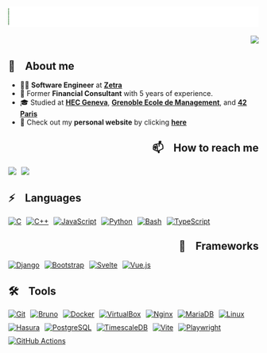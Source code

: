 <p align="center">
<a href="https://karlquerel.com"><img src="./Title.gif" alt="Title" /></a>
</p>

<div align="right">

[![](https://komarev.com/ghpvc/?username=karlquerel&color=039c03&style=for-the-badge&abbreviated=true&label=Visitors)](#)

</div>

<div align="left">

## 📖 &nbsp;&nbsp; About me
- 👨‍💻 **Software Engineer** at [**Zetra**](https://www.linkedin.com/company/zetra-mobility/)
- 👔 Former **Financial Consultant** with 5 years of experience.
- 🎓 Studied at [**HEC Geneva**](https://www.unige.ch/hec/), [**Grenoble Ecole de Management**](https://www.grenoble-em.com/), and [**42 Paris**](https://42.fr/en/homepage/)
- 🚧 Check out my **personal website** by clicking [**here**](https://karlquerel.com/)


<div align="right">

## 📫 &nbsp;&nbsp; How to reach me
<div style="display: flex; gap: 10px;">
  <a href="https://www.linkedin.com/in/karlquerel"><img src="https://img.shields.io/badge/LinkedIn-0077B5?style=for-the-badge&logo=linkedin&logoColor=white" height="25em"></a>
  <a href="mailto:karlquerel@gmail.com"><img src="https://img.shields.io/badge/Gmail-D14836?style=for-the-badge&logo=gmail&logoColor=white" height="25em"></a>
</div>


</div>

<div align="left">

## ⚡ &nbsp;&nbsp; Languages
<div style="display: flex; flex-wrap: wrap; gap: 10px;">
  <a href="https://www.cprogramming.com"><img src="https://img.shields.io/badge/C-00599C?style=for-the-badge&logo=c&logoColor=white" height="25em" alt="C"/></a>
  <a href="https://www.w3schools.com/cpp"><img src="https://img.shields.io/badge/C%2B%2B-00599C?style=for-the-badge&logo=c%2B%2B&logoColor=white" height="25em" alt="C++"/></a>
  <a href="https://www.javascript.com/"><img src="https://img.shields.io/badge/JavaScript-C8B200?style=for-the-badge&logo=javascript&logoColor=white" height="25em" alt="JavaScript"/></a>
  <a href="https://www.python.org/"><img src="https://img.shields.io/badge/python-3776AB?style=for-the-badge&logo=python&logoColor=white" height="25em" alt="Python"/></a>
  <a href="https://www.gnu.org/software/bash/"><img src="https://img.shields.io/badge/bash-4EAA25?style=for-the-badge&logo=gnubash&logoColor=white" height="25em" alt="Bash"/></a>
  <a href="https://www.typescriptlang.org/"><img src="https://img.shields.io/badge/TypeScript-3178C6?style=for-the-badge&logo=typescript&logoColor=white" height="25em" alt="TypeScript"/></a>
</div>
</div>

<div align="right">

## 🧩 &nbsp;&nbsp; Frameworks
<div style="display: flex; flex-wrap: wrap; gap: 10px;">
  <a href="https://www.djangoproject.com/"><img src="https://img.shields.io/badge/Django-092E20?style=for-the-badge&logo=django&logoColor=white" height="25em" alt="Django"/></a>
  <a href="https://getbootstrap.com/"><img src="https://img.shields.io/badge/Bootstrap-563D7C?style=for-the-badge&logo=bootstrap&logoColor=white" height="25em" alt="Bootstrap"/></a>
  <a href="https://svelte.dev/"><img src="https://img.shields.io/badge/Svelte-FF3E00?style=for-the-badge&logo=svelte&logoColor=white" height="25em" alt="Svelte"/></a>
  <a href="https://vuejs.org/"><img src="https://img.shields.io/badge/Vue.js-4FC08D?style=for-the-badge&logo=vue.js&logoColor=white" height="25em" alt="Vue.js"/></a>
</div>
</div>

<div align="left">

## 🛠 &nbsp;&nbsp; Tools
<div style="display: flex; flex-wrap: wrap; gap: 10px;">
  <a href="https://git-scm.com/"><img src="https://img.shields.io/badge/GIT-E44C30?style=for-the-badge&logo=git&logoColor=white" height="25em" alt="Git"/></a>
  <a href="https://www.usebruno.com/"><img src="https://img.shields.io/badge/Bruno-5A67D8?style=for-the-badge&logo=bruno&logoColor=white" height="25em" alt="Bruno"/></a>
  <a href="https://www.docker.com/"><img src="https://img.shields.io/badge/Docker-2CA5E0?style=for-the-badge&logo=docker&logoColor=white" height="25em" alt="Docker"/></a>
  <a href="https://www.virtualbox.org/"><img src="https://img.shields.io/badge/VirtualBox-183A61?style=for-the-badge&logo=virtualbox&logoColor=white" height="25em" alt="VirtualBox"/></a>
  <a href="https://nginx.org/en/"><img src="https://img.shields.io/badge/nginx-009639?style=for-the-badge&logo=nginx&logoColor=white" height="25em" alt="Nginx"/></a>
  <a href="https://mariadb.org/"><img src="https://img.shields.io/badge/mariadb-003545?style=for-the-badge&logo=mariadb&logoColor=white" height="25em" alt="MariaDB"/></a>
  <a href="https://www.linux.org/"><img src="https://img.shields.io/badge/Linux-CCAC00?style=for-the-badge&logo=linux&logoColor=white" height="25em" alt="Linux"/></a>
  <a href="https://hasura.io/"><img src="https://img.shields.io/badge/Hasura-1F4E79?style=for-the-badge&logo=hasura&logoColor=white" height="25em" alt="Hasura"/></a>
  <a href="https://www.postgresql.org/"><img src="https://img.shields.io/badge/PostgreSQL-336791?style=for-the-badge&logo=postgresql&logoColor=white" height="25em" alt="PostgreSQL"/></a>
  <a href="https://www.timescale.com/"><img src="https://img.shields.io/badge/TimescaleDB-003545?style=for-the-badge&logo=timescale&logoColor=white" height="25em" alt="TimescaleDB"/></a>
  <a href="https://vitejs.dev/"><img src="https://img.shields.io/badge/Vite-646CFF?style=for-the-badge&logo=vite&logoColor=white" height="25em" alt="Vite"/></a>
  <a href="https://playwright.dev/"><img src="https://img.shields.io/badge/Playwright-2EAD33?style=for-the-badge&logo=playwright&logoColor=white" height="25em" alt="Playwright"/></a>
  <a href="https://github.com/features/actions"><img src="https://img.shields.io/badge/GitHub_Actions-2088FF?style=for-the-badge&logo=github-actions&logoColor=white" height="25em" alt="GitHub Actions"/></a>
</div>
</div>


